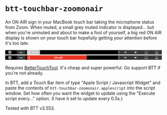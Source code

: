 # `btt-touchbar-zoomonair`

An ON AIR sign in your MacBook touch bar taking the microphone status from Zoom. When muted, a small grey muted indicator is displayed... but when you're unmuted and about to make a fool of yourself, a big red ON AIR display is shown on your touch bar hopefully getting your attention before it's too late.

![Muted](screenshots/Muted.png)
![On Air](screenshots/OnAir.png)

Requires [BetterTouchTool](https://folivora.ai). It's cheap and super powerful. Go support BTT if you're not already.

In BTT, add a Touch Bar item of type "Apple Script / Javascript Widget" and paste the contents of `btt-touchbar-zoomonair.applescript` into the script window. Set how often you want the widget to update using the "Execute script every..." option. (I have it set to update every 0.5s.)

Tested with BTT v3.553.
